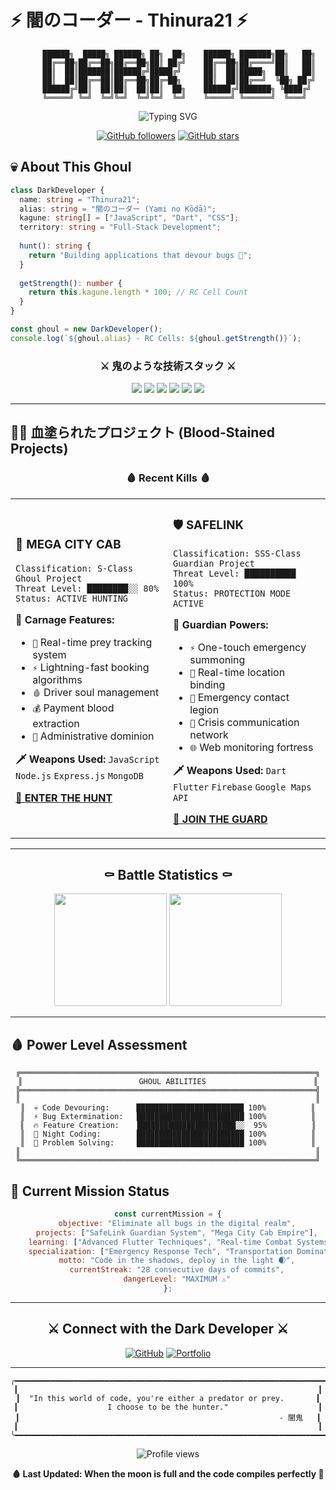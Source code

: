 # ⚡ 闇のコーダー - Thinura21 ⚡

<div align="center">
  
```
     ██████╗  █████╗ ██████╗ ██╗  ██╗    ██████╗ ███████╗██╗   ██╗
     ██╔══██╗██╔══██╗██╔══██╗██║ ██╔╝    ██╔══██╗██╔════╝██║   ██║
     ██║  ██║███████║██████╔╝█████╔╝     ██║  ██║█████╗  ██║   ██║
     ██║  ██║██╔══██║██╔══██╗██╔═██╗     ██║  ██║██╔══╝  ╚██╗ ██╔╝
     ██████╔╝██║  ██║██║  ██║██║  ██╗    ██████╔╝███████╗ ╚████╔╝ 
     ╚═════╝ ╚═╝  ╚═╝╚═╝  ╚═╝╚═╝  ╚═╝    ╚═════╝ ╚══════╝  ╚═══╝  
```

<img src="https://readme-typing-svg.herokuapp.com?font=Fira+Code&size=22&duration=4000&pause=1000&color=FF6B6B&background=0D111700&center=true&vCenter=true&width=500&lines=Full+Stack+Developer;Mobile+%26+Web+Architect;Code+Demon+%F0%9F%91%BA;Building+Digital+Realms" alt="Typing SVG" />

[![GitHub followers](https://img.shields.io/github/followers/Thinura21?label=Followers&style=for-the-badge&color=ff6b6b&labelColor=1a1a1a)](https://github.com/Thinura21)
[![GitHub stars](https://img.shields.io/github/stars/Thinura21?label=Stars&style=for-the-badge&color=ffd93d&labelColor=1a1a1a)](https://github.com/Thinura21)

</div>

## 💀 About This Ghoul

```typescript
class DarkDeveloper {
  name: string = "Thinura21";
  alias: string = "闇のコーダー (Yami no Kōdā)";
  kagune: string[] = ["JavaScript", "Dart", "CSS"];
  territory: string = "Full-Stack Development";
  
  hunt(): string {
    return "Building applications that devour bugs 🦠";
  }
  
  getStrength(): number {
    return this.kagune.length * 100; // RC Cell Count
  }
}

const ghoul = new DarkDeveloper();
console.log(`${ghoul.alias} - RC Cells: ${ghoul.getStrength()}`);
```

<div align="center">

### ⚔️ 鬼のような技術スタック ⚔️

</div>

<p align="center">
  <img src="https://img.shields.io/badge/-JavaScript-000000?style=for-the-badge&logo=JavaScript&logoColor=F7DF1E&labelColor=1a1a1a" />
  <img src="https://img.shields.io/badge/-Dart-000000?style=for-the-badge&logo=Dart&logoColor=0175C2&labelColor=1a1a1a" />
  <img src="https://img.shields.io/badge/-CSS3-000000?style=for-the-badge&logo=CSS3&logoColor=1572B6&labelColor=1a1a1a" />
  <img src="https://img.shields.io/badge/-HTML5-000000?style=for-the-badge&logo=HTML5&logoColor=E34F26&labelColor=1a1a1a" />
  <img src="https://img.shields.io/badge/-Flutter-000000?style=for-the-badge&logo=Flutter&logoColor=02569B&labelColor=1a1a1a" />
  <img src="https://img.shields.io/badge/-Node.js-000000?style=for-the-badge&logo=Node.js&logoColor=339933&labelColor=1a1a1a" />
</p>

---

## 🏴‍☠️ 血塗られたプロジェクト (Blood-Stained Projects)

<div align="center">

### 🩸 Recent Kills 🩸

</div>

<table align="center">
<tr>
<td width="50%">

### 🚕 **MEGA CITY CAB**
```
Classification: S-Class Ghoul Project
Threat Level: ████████░░ 80%
Status: ACTIVE HUNTING
```

**🔴 Carnage Features:**
- `🎯` Real-time prey tracking system
- `⚡` Lightning-fast booking algorithms  
- `🩸` Driver soul management
- `💰` Payment blood extraction
- `👑` Administrative dominion

**🗡️ Weapons Used:**
`JavaScript` `Node.js` `Express.js` `MongoDB`

[🔗 **ENTER THE HUNT**](https://github.com/Thinura21/Mege_Cab_Web)

</td>
<td width="50%">

### 🛡️ **SAFELINK**
```
Classification: SSS-Class Guardian Project
Threat Level: ██████████ 100%
Status: PROTECTION MODE ACTIVE
```

**🔴 Guardian Powers:**
- `⚡` One-touch emergency summoning
- `📍` Real-time location binding
- `👥` Emergency contact legion
- `💬` Crisis communication network
- `🌐` Web monitoring fortress

**🗡️ Weapons Used:**
`Dart` `Flutter` `Firebase` `Google Maps API`

[🔗 **JOIN THE GUARD**](https://github.com/Thinura21/safelink)

</td>
</tr>
</table>

---

<div align="center">

## ⚰️ Battle Statistics ⚰️

<img height="180em" src="https://github-readme-stats.vercel.app/api?username=Thinura21&show_icons=true&theme=radical&hide_border=true&bg_color=0d1117&title_color=ff6b6b&icon_color=ffd93d&text_color=c9d1d9&ring_color=ff6b6b" />
<img height="180em" src="https://github-readme-stats.vercel.app/api/top-langs/?username=Thinura21&layout=compact&theme=radical&hide_border=true&bg_color=0d1117&title_color=ff6b6b&text_color=c9d1d9" />

</div>

---

## 🩸 Power Level Assessment

<div align="center">

```
╔══════════════════════════════════════════════════════════════════╗
║                          GHOUL ABILITIES                        ║
╠══════════════════════════════════════════════════════════════════╣
║                                                                  ║
║  💀 Code Devouring:      ████████████████████████ 100%          ║
║  ⚡ Bug Extermination:   ████████████████████████ 100%          ║
║  🔥 Feature Creation:    ██████████████████████░░  95%          ║
║  🌙 Night Coding:        ████████████████████████ 100%          ║
║  👺 Problem Solving:     ████████████████████████ 100%          ║
║                                                                  ║
╚══════════════════════════════════════════════════════════════════╝
```

</div>

## 🌙 Current Mission Status

<div align="center">

```javascript
const currentMission = {
    objective: "Eliminate all bugs in the digital realm",
    projects: ["SafeLink Guardian System", "Mega City Cab Empire"],
    learning: ["Advanced Flutter Techniques", "Real-time Combat Systems"],
    specialization: ["Emergency Response Tech", "Transportation Domination"],
    motto: "Code in the shadows, deploy in the light 🌒",
    currentStreak: "28 consecutive days of commits",
    dangerLevel: "MAXIMUM ⚠️"
};
```

</div>

---

<div align="center">

## ⚔️ Connect with the Dark Developer ⚔️

[![GitHub](https://img.shields.io/badge/-GITHUB_REALM-000000?style=for-the-badge&logo=GitHub&logoColor=white&labelColor=ff6b6b)](https://github.com/Thinura21)
[![Portfolio](https://img.shields.io/badge/-DARK_PORTFOLIO-000000?style=for-the-badge&logo=Google-Chrome&logoColor=white&labelColor=ffd93d)](https://thinura21.github.io)

</div>

---

<div align="center">

```
╭━━━━━━━━━━━━━━━━━━━━━━━━━━━━━━━━━━━━━━━━━━━━━━━━━━━━━━━━━━━━━━━━━━━━━━━╮
┃                                                                   ┃
┃  "In this world of code, you're either a predator or prey.       ┃
┃                    I choose to be the hunter."                    ┃
┃                                                          - 闇鬼   ┃
┃                                                                   ┃
╰━━━━━━━━━━━━━━━━━━━━━━━━━━━━━━━━━━━━━━━━━━━━━━━━━━━━━━━━━━━━━━━━━━━━━━━╯
```

<img src="https://komarev.com/ghpvc/?username=Thinura21&color=ff6b6b&style=for-the-badge&label=SOULS+CONSUMED" alt="Profile views">

**🩸 Last Updated: When the moon is full and the code compiles perfectly 🌙**

</div>
